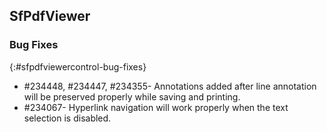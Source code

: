 ## SfPdfViewer

### Bug Fixes
{:#sfpdfviewercontrol-bug-fixes} 

* \#234448, \#234447, \#234355- Annotations added after line annotation will be preserved properly while saving and printing. 
* \#234067- Hyperlink navigation will work properly when the text selection is disabled.